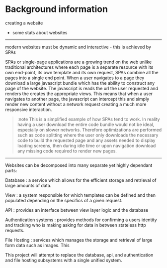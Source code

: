 # Background information

creating a website

- some stats about websites

---

modern websites must be dynamic and interactive - this is achieved by SPAs

SPAs or single-page applications are a growing trend on the web unlike traditional architectures where each page is a separate resource with its own end-point, its own template and its own request, SPAs combine all the pages into a single end point. When a user navigates to a page they download a large javascript bundle which has the ability to construct any page of the website. The javascript is reads the url the user requested and renders the creates the appropriate views. This means that when a user navigates to another page, the javascript can intercept this and simply render new content without a network request creating a much more responsive interaction.

> :note This is a simplified example of how SPAs tend to work. In reality having a user download the entire code bundle would not be ideal, especially on slower networks. Therefore optimizations are performed such as code splitting where the user only downloads the necessary code to build the requested page and any assets needed to display loading screens, then during idle time or upon navigation download any missing code required to render new pages.

---

Websites can be decomposed into many separate yet highly dependant parts:

Database
: a service which allows for the efficient storage and retrieval of large amounts of data.

View
: a system responsible for which templates can be defined and then populated depending on the specifics of a given request.

API
: provides an interface between view layer logic and the database

Authentication systems
: provides methods for confirming a users identity and tracking who is making asking for data in between stateless http requests.

File Hosting
: services which manages the storage and retrieval of large form data such as images. This

This project will attempt to replace the database, api, and authentication and file hosting subsystems with a single unified system.
